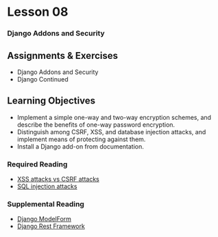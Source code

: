 # Lesson 08
### Django Addons and Security

## Assignments & Exercises
* Django Addons and Security
* Django Continued

## Learning Objectives
* Implement a simple one-way and two-way encryption schemes, and describe the benefits of one-way password encryption.
* Distinguish among CSRF, XSS, and database injection attacks, and implement means of protecting against them.
* Install a Django add-on from documentation.

### Required Reading
* [XSS attacks vs CSRF attacks](http://www.differencebetween.info/difference-between-xss-and-csrf)
* [SQL injection attacks](https://www.acunetix.com/websitesecurity/sql-injection/)

### Supplemental Reading
* [Django ModelForm](http://blog.appliedinformaticsinc.com/using-django-modelform-a-quick-guide/)
* [Django Rest Framework](http://www.django-rest-framework.org/tutorial/quickstart/)